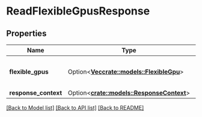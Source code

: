 # ReadFlexibleGpusResponse

## Properties

Name | Type | Description | Notes
------------ | ------------- | ------------- | -------------
**flexible_gpus** | Option<[**Vec<crate::models::FlexibleGpu>**](FlexibleGpu.md)> | Information about one or more fGPUs. | [optional]
**response_context** | Option<[**crate::models::ResponseContext**](ResponseContext.md)> |  | [optional]

[[Back to Model list]](../README.md#documentation-for-models) [[Back to API list]](../README.md#documentation-for-api-endpoints) [[Back to README]](../README.md)


